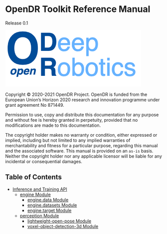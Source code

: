 # OpenDR Toolkit Reference Manual

Release 0.1

![OpenDR](images/opendr_logo.png)

Copyright &copy; 2020-2021 OpenDR Project.
OpenDR is funded from the European Union’s Horizon 2020 research and innovation programme under grant agreement No 871449.

Permission to use, copy and distribute this documentation for any purpose and without fee is hereby granted in perpetuity, provided that no modifications are made to this documentation.

The copyright holder makes no warranty or condition, either expressed or implied, including but not limited to any implied warranties of merchantability and fitness for a particular purpose, regarding this manual and the associated software.
This manual is provided on an `as-is` basis.
Neither the copyright holder nor any applicable licensor will be liable for any incidental or consequential damages.

## Table of Contents

- [Inference and Training API](inference-and-training-api.md)
    - [engine Module](engine-module.md)
        - [engine.data Module](engine-data.md)
        - [engine.datasets Module](engine-datasets.md)
        - [engine.target Module](engine-target.md)
    - [perception Module](perception-module.md)
        - [lightweight-open-pose Module](lightweight-open-pose.md)
        - [voxel-object-detection-3d Module](voxel-object-detection-3d.md)
